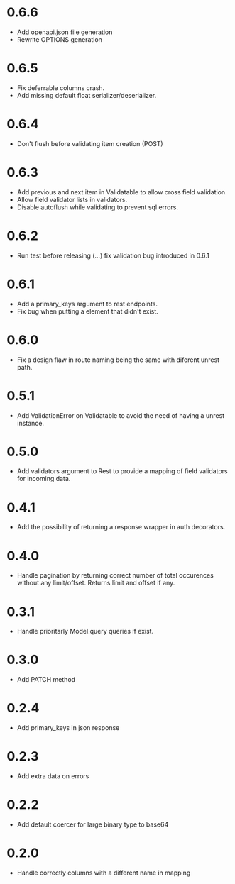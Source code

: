 0.6.6
=====

* Add openapi.json file generation
* Rewrite OPTIONS generation

0.6.5
=====

* Fix deferrable columns crash.
* Add missing default float serializer/deserializer.

0.6.4
=====

* Don't flush before validating item creation (POST)

0.6.3
=====

* Add previous and next item in Validatable to allow cross field validation.
* Allow field validator lists in validators.
* Disable autoflush while validating to prevent sql errors.

0.6.2
=====

* Run test before releasing (...) fix validation bug introduced in 0.6.1

0.6.1
=====

* Add a primary_keys argument to rest endpoints.
* Fix bug when putting a element that didn't exist.

0.6.0
=====

* Fix a design flaw in route naming being the same with diferent unrest path.


0.5.1
=====

* Add ValidationError on Validatable to avoid the need of having a unrest instance.


0.5.0
=====

* Add validators argument to Rest to provide a mapping of field validators for incoming data.

0.4.1
=====

* Add the possibility of returning a response wrapper in auth decorators.

0.4.0
=====

* Handle pagination by returning correct number of total occurences without any limit/offset. Returns limit and offset if any.


0.3.1
=====

* Handle prioritarly Model.query queries if exist.

0.3.0
=====

* Add PATCH method


0.2.4
=====

* Add primary_keys in json response

0.2.3
=====

* Add extra data on errors

0.2.2
=====

* Add default coercer for large binary type to base64

0.2.0
=====

* Handle correctly columns with a different name in mapping
